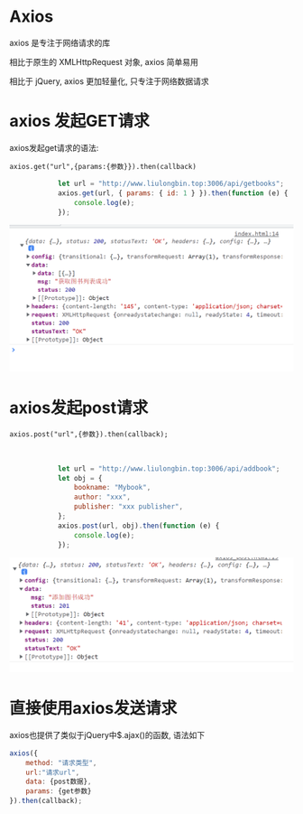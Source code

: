 # Axios

axios 是专注于网络请求的库

相比于原生的 XMLHttpRequest 对象, axios 简单易用

相比于 jQuery, axios 更加轻量化, 只专注于网络数据请求

# axios 发起GET请求

axios发起get请求的语法:

`axios.get("url",{params:{参数}}).then(callback)`

```js
            let url = "http://www.liulongbin.top:3006/api/getbooks";
            axios.get(url, { params: { id: 1 } }).then(function (e) {
                console.log(e);
            });
```

![Snipaste_2022-08-19_15-10-42](assets/Snipaste_2022-08-19_15-10-42-20220819151045-kjch434.png)​

# axios发起post请求

`axios.post("url",{参数}).then(callback);`

‍

```js
            let url = "http://www.liulongbin.top:3006/api/addbook";
            let obj = {
                bookname: "Mybook",
                author: "xxx",
                publisher: "xxx publisher",
            };
            axios.post(url, obj).then(function (e) {
                console.log(e);
            });
```

![Snipaste_2022-08-19_15-15-23](assets/Snipaste_2022-08-19_15-15-23-20220819151526-9k99alr.png)​

# 直接使用axios发送请求

axios也提供了类似于jQuery中$.ajax()的函数, 语法如下

```js
axios({
	method: "请求类型",
	url:"请求url",
	data: {post数据},
	params: {get参数}
}).then(callback);

```
